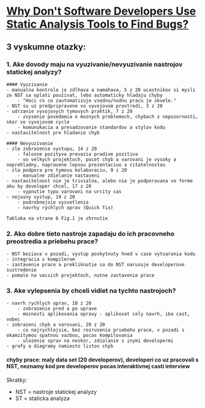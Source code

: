 # [Why Don't Software Developers Use Static Analysis Tools to Find Bugs?](https://ieeexplore.ieee.org/abstract/document/6606613)

## 3 vyskumne otazky:
### 1. Ake dovody maju na vyuzivanie/nevyuzivanie nastrojov statickej analyzy?
    #### Vyuzivanie
    - manualna kontrola je zdlhava a namahava, 5 z 20 ucastnikov si mysli ze NST sa oplati pouzivat, lebo automaticky hladaju chyby
        - "Hoci co co zautomatizuje vsednu/nudnu pracu je skvele."
    - NST su uz predpripravene vo vyvojovom prostredi, 3 z 20
    - udrzanie vyvojovych tymovych praktik, 7 z 20
        - zvysenie povedomia o moznych problemoch, chybach z nepozornosti, skor vo vyvojovom cycle
        - komunukacia a presadzovanie standardov a stylov kodu
    - nastavitelnost pre hladanie chyb

    #### Nevyuzivanie
    - zle zobrazenie vystupu, 14 z 20
        - falosne pozityva prevazia pradive pozitiva
        - vo velkych projektoch, pocet chyb a varovani je vysoky a neprehladny, napravene lepsou prezentaciuo a citatelnostou
    - zla podpora pre tymovu kolaboraciu, 9 z 20
        - manualne zdielanie nastaveni
    - nastavitelnost nie je trivialna, alebo nie je podporavana vo forme aku by developer chcel, 17 z 20
        - vypnutie typu varovani na urcity cas
    - nejasny vystup, 19 z 20
        - podrobnejsie vysvetlenia
        - navrhy rychlych oprav (Quick fix)

    Tabluka na strane 6 Fig.1 je zhrnutie

### 2. Ako dobre tieto nastroje zapadaju do ich pracovneho preostredia a priebehu prace?
    - NST beziace v pozadi, vystup poskytnuty hned v case vytvarania kodu
    - integracia s kompilerom
    - zastavenie prace a prekliknutie sa do NST narusuje developerove sustredenie
    - pomale na vacsich projektoch, nutne zastavenie prace

### 3. Ake vylepsenia by chceli vidiet na tychto nastrojoch?
    - navrh rychlych oprav, 10 z 20
        - zobrazenie pred a po uprave
        - moznosti aplikovania opravy - aplikovat cely navrh, iba cast, vobec
    - zobrazeni chyb a varovani, 20 z 20
        - co najrychlejsie, bez rozrusenia priebehu prace, v pozadi s okamzitymou spatnou vazbou, pocas kompilovania
        - ulozenie sprav na neskor, zdialanie s inymi developermi
    - grafy a diagramy namiesto listov chyb

#### chyby prace: maly data set (20 developerov), developeri co uz pracovali s NST, neznamy kod pre developerov pocas interaktivnej casti interview
Skratky:
- NST = nastroje statickej analyzy
- ST = staticka analyza
